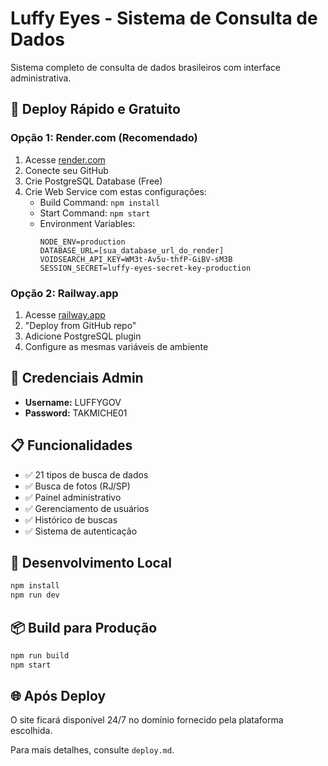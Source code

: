 # Luffy Eyes - Sistema de Consulta de Dados

Sistema completo de consulta de dados brasileiros com interface administrativa.

## 🚀 Deploy Rápido e Gratuito

### Opção 1: Render.com (Recomendado)
1. Acesse [render.com](https://render.com)
2. Conecte seu GitHub
3. Crie PostgreSQL Database (Free)
4. Crie Web Service com estas configurações:
   - Build Command: `npm install`
   - Start Command: `npm start`
   - Environment Variables:
     ```
     NODE_ENV=production
     DATABASE_URL=[sua_database_url_do_render]
     VOIDSEARCH_API_KEY=WM3t-Av5u-thfP-GiBV-sM3B
     SESSION_SECRET=luffy-eyes-secret-key-production
     ```

### Opção 2: Railway.app
1. Acesse [railway.app](https://railway.app)
2. "Deploy from GitHub repo"
3. Adicione PostgreSQL plugin
4. Configure as mesmas variáveis de ambiente

## 🔑 Credenciais Admin
- **Username:** LUFFYGOV
- **Password:** TAKMICHE01

## 📋 Funcionalidades
- ✅ 21 tipos de busca de dados
- ✅ Busca de fotos (RJ/SP)
- ✅ Painel administrativo
- ✅ Gerenciamento de usuários
- ✅ Histórico de buscas
- ✅ Sistema de autenticação

## 🔧 Desenvolvimento Local
```bash
npm install
npm run dev
```

## 📦 Build para Produção
```bash
npm run build
npm start
```

## 🌐 Após Deploy
O site ficará disponível 24/7 no domínio fornecido pela plataforma escolhida.

Para mais detalhes, consulte `deploy.md`.
